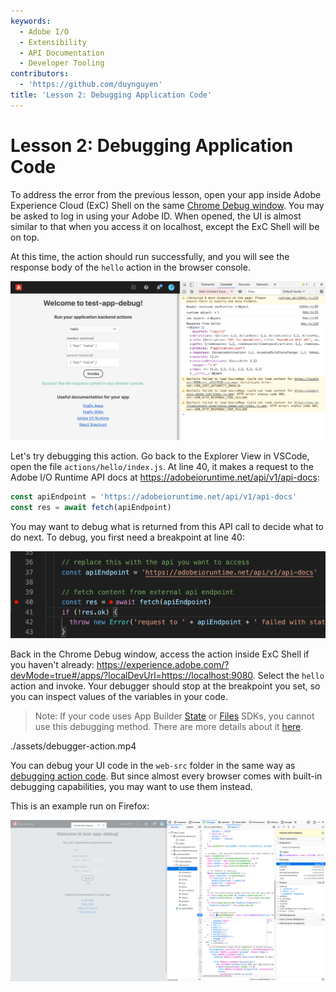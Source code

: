 ```yaml
---
keywords:
  - Adobe I/O
  - Extensibility
  - API Documentation
  - Developer Tooling
contributors:
  - 'https://github.com/duynguyen'
title: 'Lesson 2: Debugging Application Code'
---
```


# Lesson 2: Debugging Application Code

To address the error from the previous lesson,  open your app inside Adobe Experience Cloud (ExC) Shell on the same [Chrome Debug window](https://experience.adobe.com/?devMode=true#/apps/?localDevUrl=https://localhost:9080). You may be asked to log in using your Adobe ID. When opened, the UI is almost similar to that when you access it on localhost, except the ExC Shell will be on top.

At this time, the action should run successfully, and you will see the response body of the `hello` action in the browser console.

![exc-invoke](assets/exc-invoke.png)

Let's try debugging this action. Go back to the Explorer View in VSCode, open the file `actions/hello/index.js`. At line 40, it makes a request to the Adobe I/O Runtime API docs at https://adobeioruntime.net/api/v1/api-docs:

```javascript
const apiEndpoint = 'https://adobeioruntime.net/api/v1/api-docs'
const res = await fetch(apiEndpoint)
```

You may want to debug what is returned from this API call to decide what to do next. To debug, you first need a breakpoint at line 40:

![set-breakpoint](assets/set-breakpoint.png)

Back in the Chrome Debug window, access the action inside ExC Shell if you haven't already: https://experience.adobe.com/?devMode=true#/apps/?localDevUrl=https://localhost:9080. Select the `hello` action and invoke. Your debugger should stop at the breakpoint you set, so you can inspect values of the variables in your code.

>Note: If your code uses App Builder [State](https://github.com/adobe/aio-lib-state) or [Files](https://github.com/adobe/aio-lib-files) SDKs, you cannot use this debugging method. There are more details about it [here](../../getting_started/common_troubleshooting.md#debugging-errors-with-state-and-files-sdk).

<Embed slots="video" />

./assets/debugger-action.mp4

You can debug your UI code in the `web-src` folder in the same way as [debugging action code](lesson2.md). But since almost every browser comes with built-in debugging capabilities, you may want to use them instead.

This is an example run on Firefox:

![debugger-ui](./assets/debugger-ui.png)
